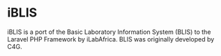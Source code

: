 iBLIS
=====

iBLIS is a port of the Basic Laboratory Information System (BLIS) to the Laravel PHP Framework by iLabAfrica.
BLIS was originally developed by C4G. 
